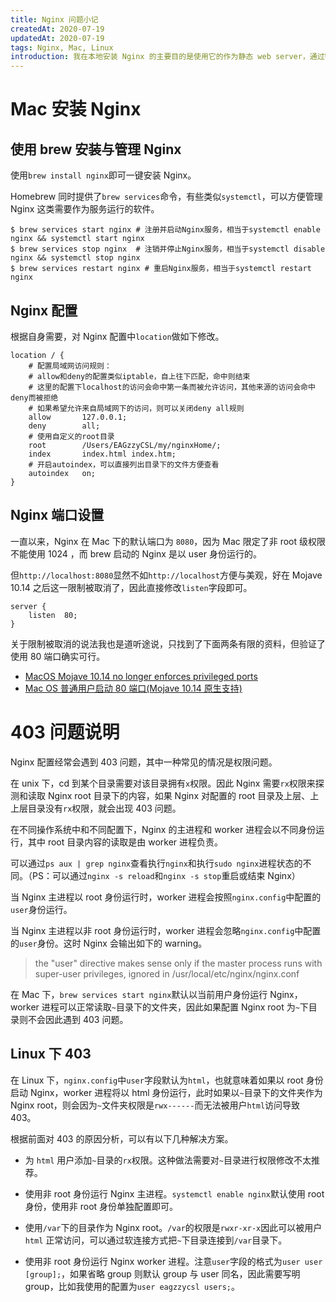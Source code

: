 ```yaml
---
title: Nginx 问题小记
createdAt: 2020-07-19
updatedAt: 2020-07-19
tags: Nginx, Mac, Linux
introduction: 我在本地安装 Nginx 的主要目的是使用它的作为静态 web server，通过链接文件到 Nginx root 目录下，可以实现局域网内文件下载，静态页面测试等操作。但 Nginx 的用途不止于此，这里记录一些使用 Nginx 遇到的问题。
---
```


# Mac 安装 Nginx

## 使用 brew 安装与管理 Nginx

使用`brew install nginx`即可一键安装 Nginx。

Homebrew 同时提供了`brew services`命令，有些类似`systemctl`，可以方便管理 Nginx 这类需要作为服务运行的软件。

```shell
$ brew services start nginx # 注册并启动Nginx服务，相当于systemctl enable nginx && systemctl start nginx
$ brew services stop nginx  # 注销并停止Nginx服务，相当于systemctl disable nginx && systemctl stop nginx
$ brew services restart nginx # 重启Nginx服务，相当于systemctl restart nginx
```

## Nginx 配置

根据自身需要，对 Nginx 配置中`location`做如下修改。

```nginx
location / {
    # 配置局域网访问规则：
    # allow和deny的配置类似iptable，自上往下匹配，命中则结束
    # 这里的配置下localhost的访问会命中第一条而被允许访问，其他来源的访问会命中deny而被拒绝
    # 如果希望允许来自局域网下的访问，则可以关闭deny all规则
    allow       127.0.0.1;
    deny        all;
    # 使用自定义的root目录
    root        /Users/EAGzzyCSL/my/nginxHome/;
    index       index.html index.htm;
    # 开启autoindex，可以直接列出目录下的文件方便查看
    autoindex   on;
}
```

## Nginx 端口设置

一直以来，Nginx 在 Mac 下的默认端口为 `8080`，因为 Mac 限定了非 root 级权限不能使用 1024 ，而 brew 启动的 Nginx 是以 user 身份运行的。

但`http://localhost:8080`显然不如`http://localhost`方便与美观，好在 Mojave 10.14 之后这一限制被取消了，因此直接修改`listen`字段即可。

```nginx
server {
    listen  80;
}
```

关于限制被取消的说法我也是道听途说，只找到了下面两条有限的资料，但验证了使用 80 端口确实可行。

- [MacOS Mojave 10.14 no longer enforces privileged ports](https://news.ycombinator.com/item?id=18302380)
- [Mac OS 普通用户启动 80 端口(Mojave 10.14 原生支持)](http://shaofan.org/mac-bind-80-port/)

# 403 问题说明

Nginx 配置经常会遇到 403 问题，其中一种常见的情况是权限问题。

在 unix 下，cd 到某个目录需要对该目录拥有`x`权限。因此 Nginx 需要`rx`权限来探测和读取 Nginx root 目录下的内容，如果 Nginx 对配置的 root 目录及上层、上上层目录没有`rx`权限，就会出现 403 问题。

在不同操作系统中和不同配置下，Nginx 的主进程和 worker 进程会以不同身份运行，其中 root 目录内容的读取是由 worker 进程负责。

可以通过`ps aux | grep nginx`查看执行`nginx`和执行`sudo nginx`进程状态的不同。（PS：可以通过`nginx -s reload`和`nginx -s stop`重启或结束 Nginx）

当 Nginx 主进程以 root 身份运行时，worker 进程会按照`nginx.config`中配置的`user`身份运行。

当 Nginx 主进程以非 root 身份运行时，worker 进程会忽略`nginx.config`中配置的`user`身份。这时 Nginx 会输出如下的 warning。

> the "user" directive makes sense only if the master process runs with super-user privileges, ignored in /usr/local/etc/nginx/nginx.conf

在 Mac 下，`brew services start nginx`默认以当前用户身份运行 Nginx， worker 进程可以正常读取`~`目录下的文件夹，因此如果配置 Nginx root 为`~`下目录则不会因此遇到 403 问题。

## Linux 下 403

在 Linux 下，`nginx.config`中`user`字段默认为`html`，也就意味着如果以 root 身份启动 Nginx，worker 进程将以 html 身份运行，此时如果以`~`目录下的文件夹作为 Nginx root，则会因为`~`文件夹权限是`rwx------`而无法被用户`html`访问导致 403。

根据前面对 403 的原因分析，可以有以下几种解决方案。

- 为 `html` 用户添加`~`目录的`rx`权限。这种做法需要对`~`目录进行权限修改不太推荐。

- 使用非 root 身份运行 Nginx 主进程。`systemctl enable nginx`默认使用 root 身份，使用非 root 身份单独配置即可。

- 使用`/var`下的目录作为 Nginx root。`/var`的权限是`rwxr-xr-x`因此可以被用户 `html` 正常访问，可以通过软连接方式把`~`下目录连接到`/var`目录下。

- 使用非 root 身份运行 Nginx worker 进程。注意`user`字段的格式为`user user [group];`，如果省略 group 则默认 group 与 user 同名，因此需要写明 group，比如我使用的配置为`user eagzzycsl users;`。
